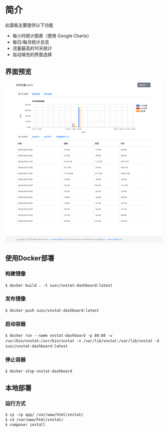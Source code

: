 # 简介
此面板主要提供以下功能

* 每小时统计图表（使用 Google Charts）
* 每日/每月统计总览
* 流量最高的10天统计
* 自动填充的界面选择

## 界面预览
![主界面](https://raw.githubusercontent.com/susc/vnstat-dashboard/master/docs/screenshots/main.png)

## 使用Docker部署

### 构建镜像
``$ docker build . -t susc/vnstat-dashboard:latest``

### 发布镜像
``$ docker push susc/vnstat-dashboard:latest``

### 启动容器
``$ docker run --name vnstat-dashboard -p 80:80 -v /usr/bin/vnstat:/usr/bin/vnstat -v /var/lib/vnstat:/var/lib/vnstat -d susc/vnstat-dashboard:latest``

### 停止容器
``$ docker stop vnstat-dashboard``

## 本地部署

### 运行方式
```
$ cp -rp app/ /var/www/html/vnstat/
$ cd /var/www/html/vnstat/
$ composer install
```
